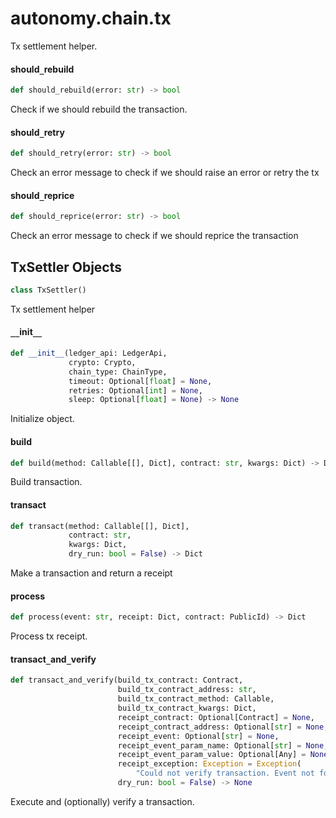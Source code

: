 <a id="autonomy.chain.tx"></a>

# autonomy.chain.tx

Tx settlement helper.

<a id="autonomy.chain.tx.should_rebuild"></a>

#### should`_`rebuild

```python
def should_rebuild(error: str) -> bool
```

Check if we should rebuild the transaction.

<a id="autonomy.chain.tx.should_retry"></a>

#### should`_`retry

```python
def should_retry(error: str) -> bool
```

Check an error message to check if we should raise an error or retry the tx

<a id="autonomy.chain.tx.should_reprice"></a>

#### should`_`reprice

```python
def should_reprice(error: str) -> bool
```

Check an error message to check if we should reprice the transaction

<a id="autonomy.chain.tx.TxSettler"></a>

## TxSettler Objects

```python
class TxSettler()
```

Tx settlement helper

<a id="autonomy.chain.tx.TxSettler.__init__"></a>

#### `__`init`__`

```python
def __init__(ledger_api: LedgerApi,
             crypto: Crypto,
             chain_type: ChainType,
             timeout: Optional[float] = None,
             retries: Optional[int] = None,
             sleep: Optional[float] = None) -> None
```

Initialize object.

<a id="autonomy.chain.tx.TxSettler.build"></a>

#### build

```python
def build(method: Callable[[], Dict], contract: str, kwargs: Dict) -> Dict
```

Build transaction.

<a id="autonomy.chain.tx.TxSettler.transact"></a>

#### transact

```python
def transact(method: Callable[[], Dict],
             contract: str,
             kwargs: Dict,
             dry_run: bool = False) -> Dict
```

Make a transaction and return a receipt

<a id="autonomy.chain.tx.TxSettler.process"></a>

#### process

```python
def process(event: str, receipt: Dict, contract: PublicId) -> Dict
```

Process tx receipt.

<a id="autonomy.chain.tx.TxSettler.transact_and_verify"></a>

#### transact`_`and`_`verify

```python
def transact_and_verify(build_tx_contract: Contract,
                        build_tx_contract_address: str,
                        build_tx_contract_method: Callable,
                        build_tx_contract_kwargs: Dict,
                        receipt_contract: Optional[Contract] = None,
                        receipt_contract_address: Optional[str] = None,
                        receipt_event: Optional[str] = None,
                        receipt_event_param_name: Optional[str] = None,
                        receipt_event_param_value: Optional[Any] = None,
                        receipt_exception: Exception = Exception(
                            "Could not verify transaction. Event not found."),
                        dry_run: bool = False) -> None
```

Execute and (optionally) verify a transaction.


